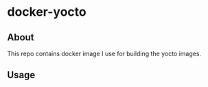 docker-yocto
=================

## About

This repo contains docker image I use for building the yocto images.

## Usage
